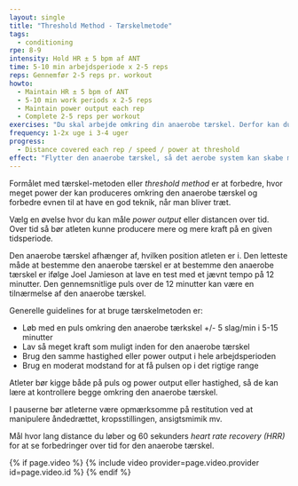 ```yaml
---
layout: single
title: "Threshold Method - Tærskelmetode"
tags:
  - conditioning
rpe: 8-9
intensity: Hold HR ± 5 bpm af ANT
time: 5-10 min arbejdsperiode x 2-5 reps
reps: Gennemfør 2-5 reps pr. workout
howto:
  - Maintain HR ± 5 bpm of ANT
  - 5-10 min work periods x 2-5 reps
  - Maintain power output each rep
  - Complete 2-5 reps per workout
exercises: "Du skal arbejde omkring din anaerobe tærskel. Derfor kan du bruge alle øvelser, hvor du kender den anaerobe tærskel."
frequency: 1-2x uge i 3-4 uger
progress:
  - Distance covered each rep / speed / power at threshold
effect: "Flytter den anaerobe tærskel, så det aerobe system kan skabe mere ATP og dermed kan det aerobe system samlet set skabe mere kraft."
---
```


Formålet med tærskel-metoden eller _threshold method_ er at forbedre, hvor meget power der kan produceres omkring den anaerobe tærskel og forbedre evnen til at have en god teknik, når man bliver træt.

Vælg en øvelse hvor du kan måle _power output_ eller distancen over tid. Over tid så bør atleten kunne producere mere og mere kraft på en given tidsperiode.

Den anaerobe tærskel afhænger af, hvilken position atleten er i. Den letteste måde at bestemme den anaerobe tærskel er at bestemme den anaerobe tærskel er ifølge Joel Jamieson at lave en test med et jævnt tempo på 12 minutter. Den gennemsnitlige puls over de 12 minutter kan være en tilnærmelse af den anaerobe tærskel.

Generelle guidelines for at bruge tærskelmetoden er:

- Løb med en puls omkring den anaerobe tærkskel +/- 5 slag/min i 5-15 minutter
- Lav så meget kraft som muligt inden for den anaerobe tærskel
- Brug den samme hastighed eller power output i hele arbejdsperioden
- Brug en moderat modstand for at få pulsen op i det rigtige range

Atleter bør kigge både på puls og power output eller hastighed, så de kan lære at kontrollere begge omkring den anaerobe tærskel.

I pauserne bør atleterne være opmærksomme på restitution ved at manipulere åndedrættet, kropsstillingen, ansigtsmimik mv.

Mål hvor lang distance du løber og 60 sekunders _heart rate recovery (HRR)_ for at se forbedringer over tid for den anaerobe tærskel.

{% if page.video %}
  {% include video provider=page.video.provider id=page.video.id %}
{% endif %}
